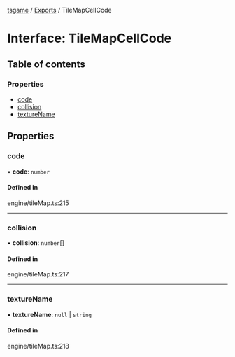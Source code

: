 [tsgame](../README.md) / [Exports](../modules.md) / TileMapCellCode

# Interface: TileMapCellCode

## Table of contents

### Properties

- [code](TileMapCellCode.md#code)
- [collision](TileMapCellCode.md#collision)
- [textureName](TileMapCellCode.md#texturename)

## Properties

### code

• **code**: `number`

#### Defined in

engine/tileMap.ts:215

___

### collision

• **collision**: `number`[]

#### Defined in

engine/tileMap.ts:217

___

### textureName

• **textureName**: ``null`` \| `string`

#### Defined in

engine/tileMap.ts:218
